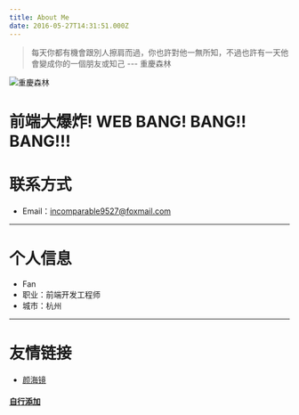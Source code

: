 ```yaml
---
title: About Me
date: 2016-05-27T14:31:51.000Z
---
```

>  每天你都有機會跟別人擦肩而過，你也許對他一無所知，不過也許有一天他會變成你的一個朋友或知己
--- 重慶森林

![重慶森林](https://static.alili.tech/images/awe.jpg)

# 前端大爆炸! WEB BANG! BANG!! BANG!!!


# 联系方式

- Email：incomparable9527@foxmail.com

---

# 个人信息

 - Fan
 - 职业：前端开发工程师
 - 城市：杭州
---



# 友情链接

 - [颜海镜](https://yanhaijing.com/)


 
#### [自行添加](https://github.com/Fantasy9527/alili.tech/blob/master/source/about/index.md)